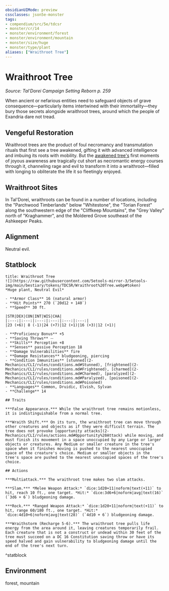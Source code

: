 ```yaml
---
obsidianUIMode: preview
cssclasses: json5e-monster
tags:
- compendium/src/5e/tdcsr
- monster/cr/14
- monster/environment/forest
- monster/environment/mountain
- monster/size/huge
- monster/type/plant
aliases: ["Wraithroot Tree"]
---
```

# Wraithroot Tree
*Source: Tal'Dorei Campaign Setting Reborn p. 259*  

When ancient or nefarious entities need to safeguard objects of grave consequence—particularly items intertwined with their immortality—they bury those secrets alongside wraithroot trees, around which the people of Exandria dare not tread.

## Vengeful Restoration

Wraithroot trees are the product of foul necromancy and transmutation rituals that first see a tree awakened, gifting it with advanced intelligence and imbuing its roots with mobility. But the [awakened tree's](2-Mechanics/CLI/bestiary/plant/awakened-tree.md) first moments of joyous awareness are tragically cut short as necromantic energy courses through it, channeling rage and evil to transform it into a wraithroot—filled with longing to obliterate the life it so fleetingly enjoyed.

## Wraithroot Sites

In Tal'Dorei, wraithroots can be found in a number of locations, including the "Parchwood Timberlands" below "Whitestone", the "Torian Forest" along the southwestern edge of the "Cliffkeep Mountains", the "Grey Valley" north of "Kraghammer", and the Moldered Grove southeast of the Ashkeeper Peaks.

## Alignment

Neutral evil.

## Statblock

```ad-statblock
title: Wraithroot Tree
![](https://raw.githubusercontent.com/5etools-mirror-3/5etools-img/main/bestiary/tokens/TDCSR/Wraithroot%20Tree.webp#token)
*Huge plant, Neutral Evil*

- **Armor Class** 16 (natural armor)
- **Hit Points** 270 (`20d12 + 140`)
- **Speed** 30 ft.

|STR|DEX|CON|INT|WIS|CHA|
|:---:|:---:|:---:|:---:|:---:|:---:|
|23 (+6)| 8 (-1)|24 (+7)|12 (+1)|16 (+3)|12 (+1)|

- **Proficiency Bonus** +5
- **Saving Throws** ⏤
- **Skills** Perception +8
- **Senses** passive Perception 18
- **Damage Vulnerabilities** fire
- **Damage Resistances** bludgeoning, piercing
- **Condition Immunities** [stunned](2-Mechanics/CLI/rules/conditions.md#Stunned), [frightened](2-Mechanics/CLI/rules/conditions.md#Frightened), [charmed](2-Mechanics/CLI/rules/conditions.md#Charmed), [paralyzed](2-Mechanics/CLI/rules/conditions.md#Paralyzed), [poisoned](2-Mechanics/CLI/rules/conditions.md#Poisoned)
- **Languages** Common, Druidic, Elvish, Sylvan
- **Challenge** 14

## Traits

***False Appearance.*** While the wraithroot tree remains motionless, it is indistinguishable from a normal tree.

***Wraith Shift.*** On its turn, the wraithroot tree can move through other creatures and objects as if they were difficult terrain. The tree does not provoke [opportunity attacks](2-Mechanics/CLI/rules/actions.md#Opportunity%20Attack) while moving, and must finish its movement in a space unoccupied by any Large or larger objects or creatures. Any Medium or smaller creature in the tree's space when it finishes moving is pushed to the nearest unoccupied space of the creature's choice. Medium or smaller objects in the tree's space are pushed to the nearest unoccupied spaces of the tree's choice.

## Actions

***Multiattack.*** The wraithroot tree makes two slam attacks.

***Slam.*** *Melee Weapon Attack:* `dice:1d20+11|noform|text(+11)` to hit, reach 10 ft., one target. *Hit:* `dice:3d6+6|noform|avg|text(16)` (`3d6 + 6`) bludgeoning damage.

***Rock.*** *Ranged Weapon Attack:* `dice:1d20+11|noform|text(+11)` to hit, range 60/180 ft., one target. *Hit:* `dice:4d10+6|noform|avg|text(28)` (`4d10 + 6`) bludgeoning damage.

***Wraithstorm (Recharge 5-6).*** The wraithroot tree pulls life energy from the area around it, leaving creatures temporarily frail. Each creature that is not a construct or undead within 30 feet of the tree must succeed on a DC 16 Constitution saving throw or have its speed halved and gain vulnerability to bludgeoning damage until the end of the tree's next turn.
```
^statblock

## Environment

forest, mountain